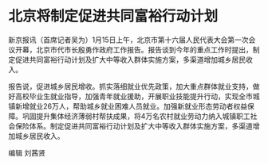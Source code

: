 # 北京将制定促进共同富裕行动计划

新京报讯（首席记者吴为）1月15日上午，北京市第十六届人民代表大会第一次会议开幕，北京市代市长殷勇作政府工作报告。报告谈到今年的重点工作时提出，制定促进共同富裕行动计划及扩大中等收入群体实施方案，多渠道增加城乡居民收入。

报告说，促进城乡居民增收。抓实落细就业优先政策，加大重点群体就业支持，做好高校毕业生就业指导，加强青年就业援助，开展职业技能提升行动，实现全市城镇新增就业26万人，帮助城乡就业困难人员就业。加强新就业形态劳动者权益保障。巩固提升集体经济薄弱村帮扶成果，将4万名农村就业劳动力纳入城镇职工社会保险体系。制定促进共同富裕行动计划及扩大中等收入群体实施方案，多渠道增加城乡居民收入。

编辑 刘茜贤

